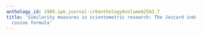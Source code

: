 ```yaml
---
anthology_id: 1989.ipm_journal-ir0anthology0volumeA25A3.7
title: 'Similarity measures in scientometric research: The Jaccard index versus Salton''s
  cosine formula'
---
```

